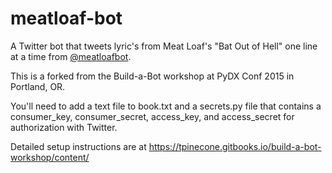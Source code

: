 # meatloaf-bot
A Twitter bot that tweets lyric's from Meat Loaf's "Bat Out of Hell" one line at a time from [@meatloafbot](https://twitter.com/meatloafbot).

This is a forked from the Build-a-Bot workshop at PyDX Conf 2015 in Portland, OR.

You'll need to add a text file to book.txt and a secrets.py file that contains a consumer_key, consumer_secret, access_key, and access_secret for authorization with Twitter.

Detailed setup instructions are at https://tpinecone.gitbooks.io/build-a-bot-workshop/content/
